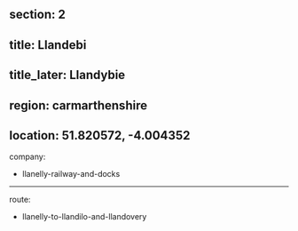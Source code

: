 section: 2
----
title: Llandebi
----
title_later: Llandybie
----
region: carmarthenshire
----
location: 51.820572, -4.004352
----
company:
- llanelly-railway-and-docks
----
route:
- llanelly-to-llandilo-and-llandovery
